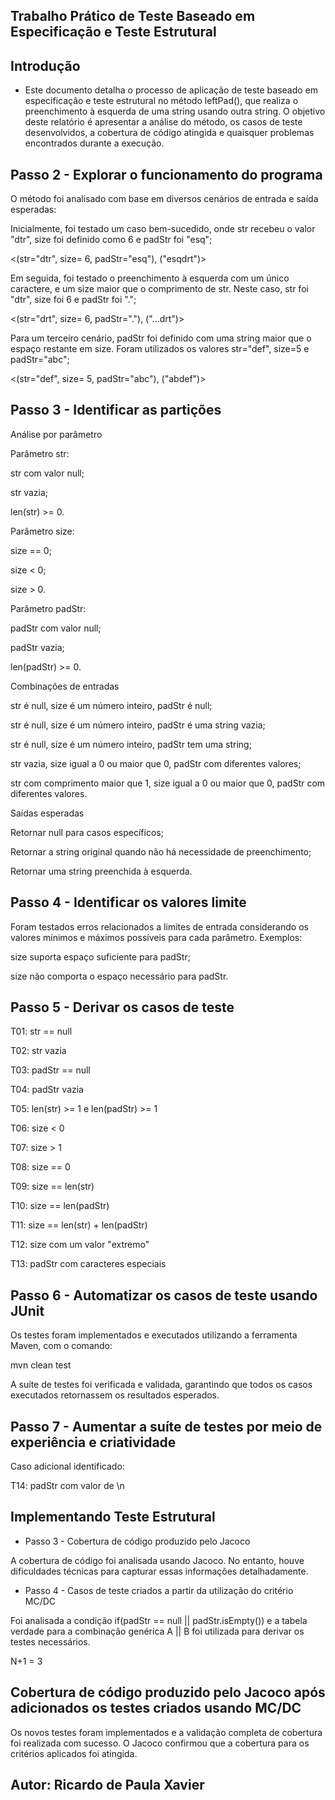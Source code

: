 ## Trabalho Prático de Teste Baseado em Especificação e Teste Estrutural

## Introdução

 - Este documento detalha o processo de aplicação de teste baseado em especificação e teste estrutural no método leftPad(), que realiza o preenchimento à esquerda de uma string usando outra string. O objetivo deste relatório é apresentar a análise do método, os casos de teste desenvolvidos, a cobertura de código atingida e quaisquer problemas encontrados durante a execução.

## Passo 2 - Explorar o funcionamento do programa

O método foi analisado com base em diversos cenários de entrada e saída esperadas:

Inicialmente, foi testado um caso bem-sucedido, onde str recebeu o valor "dtr", size foi definido como 6 e padStr foi "esq";

<(str="dtr", size= 6, padStr="esq"), ("esqdrt")>

Em seguida, foi testado o preenchimento à esquerda com um único caractere, e um size maior que o comprimento de str. Neste caso, str foi "dtr", size foi 6 e padStr foi ".";

<(str="drt", size= 6, padStr="."), ("...drt")>

Para um terceiro cenário, padStr foi definido com uma string maior que o espaço restante em size. Foram utilizados os valores str="def", size=5 e padStr="abc";

<(str="def", size= 5, padStr="abc"), ("abdef")>

## Passo 3 - Identificar as partições

Análise por parâmetro

Parâmetro str:

str com valor null;

str vazia;

len(str) >= 0.

Parâmetro size:

size == 0;

size < 0;

size > 0.

Parâmetro padStr:

padStr com valor null;

padStr vazia;

len(padStr) >= 0.

Combinações de entradas

str é null, size é um número inteiro, padStr é null;

str é null, size é um número inteiro, padStr é uma string vazia;

str é null, size é um número inteiro, padStr tem uma string;

str vazia, size igual a 0 ou maior que 0, padStr com diferentes valores;

str com comprimento maior que 1, size igual a 0 ou maior que 0, padStr com diferentes valores.

Saídas esperadas

Retornar null para casos específicos;

Retornar a string original quando não há necessidade de preenchimento;

Retornar uma string preenchida à esquerda.

## Passo 4 - Identificar os valores limite

Foram testados erros relacionados a limites de entrada considerando os valores mínimos e máximos possíveis para cada parâmetro. Exemplos:

size suporta espaço suficiente para padStr;

size não comporta o espaço necessário para padStr.

## Passo 5 - Derivar os casos de teste

T01: str == null

T02: str vazia

T03: padStr == null

T04: padStr vazia

T05: len(str) >= 1 e len(padStr) >= 1

T06: size < 0

T07: size > 1

T08: size == 0

T09: size == len(str)

T10: size == len(padStr)

T11: size == len(str) + len(padStr)

T12: size com um valor "extremo"

T13: padStr com caracteres especiais

## Passo 6 - Automatizar os casos de teste usando JUnit

Os testes foram implementados e executados utilizando a ferramenta Maven, com o comando:

mvn clean test

A suíte de testes foi verificada e validada, garantindo que todos os casos executados retornassem os resultados esperados.

## Passo 7 - Aumentar a suíte de testes por meio de experiência e criatividade

Caso adicional identificado:

T14: padStr com valor de \n

## Implementando Teste Estrutural

 - Passo 3 - Cobertura de código produzido pelo Jacoco

A cobertura de código foi analisada usando Jacoco. No entanto, houve dificuldades técnicas para capturar essas informações detalhadamente.

- Passo 4 - Casos de teste criados a partir da utilização do critério MC/DC

Foi analisada a condição if(padStr == null || padStr.isEmpty()) e a tabela verdade para a combinação genérica A || B foi utilizada para derivar os testes necessários.

N+1 = 3

## Cobertura de código produzido pelo Jacoco após adicionados os testes criados usando MC/DC

Os novos testes foram implementados e a validação completa de cobertura foi realizada com sucesso. O Jacoco confirmou que a cobertura para os critérios aplicados foi atingida.

## Autor: Ricardo de Paula Xavier
